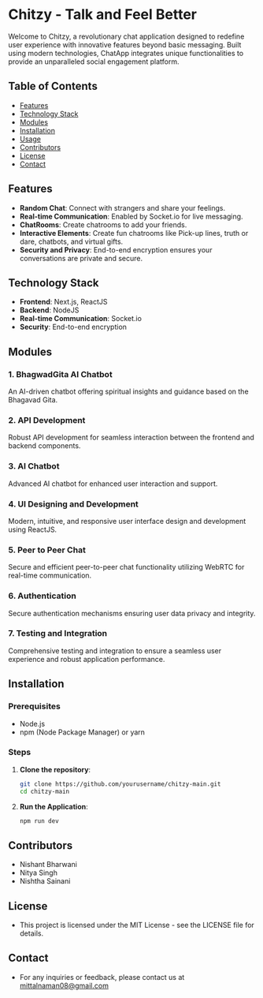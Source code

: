 # Chitzy - Talk and Feel Better

Welcome to Chitzy, a revolutionary chat application designed to redefine user experience with innovative features beyond basic messaging. Built using modern technologies, ChatApp integrates unique functionalities to provide an unparalleled social engagement platform.

## Table of Contents
- [Features](#features)
- [Technology Stack](#technology-stack)
- [Modules](#modules)
- [Installation](#installation)
- [Usage](#usage)
- [Contributors](#contributors)
- [License](#license)
- [Contact](#contact)

## Features
- **Random Chat**: Connect with strangers and share your feelings.
- **Real-time Communication**: Enabled by Socket.io for live messaging.
- **ChatRooms**: Create chatrooms to add your friends.
- **Interactive Elements**: Create fun chatrooms like Pick-up lines, truth or dare, chatbots, and virtual gifts.
- **Security and Privacy**: End-to-end encryption ensures your conversations are private and secure.

## Technology Stack
- **Frontend**: Next.js, ReactJS
- **Backend**: NodeJS
- **Real-time Communication**: Socket.io
- **Security**: End-to-end encryption

## Modules

### 1. BhagwadGita AI Chatbot
An AI-driven chatbot offering spiritual insights and guidance based on the Bhagavad Gita.

### 2. API Development
Robust API development for seamless interaction between the frontend and backend components.

### 3. AI Chatbot
Advanced AI chatbot for enhanced user interaction and support.

### 4. UI Designing and Development
Modern, intuitive, and responsive user interface design and development using ReactJS.

### 5. Peer to Peer Chat
Secure and efficient peer-to-peer chat functionality utilizing WebRTC for real-time communication.

### 6. Authentication
Secure authentication mechanisms ensuring user data privacy and integrity.

### 7. Testing and Integration
Comprehensive testing and integration to ensure a seamless user experience and robust application performance.

## Installation

### Prerequisites
- Node.js
- npm (Node Package Manager) or yarn

### Steps
1. **Clone the repository**:
   ```bash
   git clone https://github.com/yourusername/chitzy-main.git
   cd chitzy-main
2. **Run the Application**:
   ```bash
   npm run dev

## Contributors

- Nishant Bharwani
- Nitya Singh
- Nishtha Sainani

## License
- This project is licensed under the MIT License - see the LICENSE file for details.

## Contact
- For any inquiries or feedback, please contact us at mittalnaman08@gmail.com

